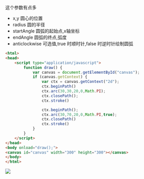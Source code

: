 这个参数有点多

- x,y 圆心的位置
- radius 圆的半径
- startAngle 圆弧的起始点,x轴坐标
- endAngle 圆弧的终点,弧度
- anticlockwise 可选值,true 时顺时针,false 时逆时针绘制圆弧

```html
<html>
<head>
    <script type="application/javascript">
        function draw() {
            var canvas = document.getElementById("canvas");
            if (canvas.getContext) {
                var ctx = canvas.getContext("2d");
                ctx.beginPath()
                ctx.arc(30,30,20,0,Math.PI);
                ctx.closePath();
                ctx.stroke()

                ctx.beginPath();
                ctx.arc(30,70,20,0,Math.PI,true);
                ctx.closePath()
                ctx.stroke()
            }
        }
    </script>
</head>
<body onload="draw();">
<canvas id="canvas" width="300" height="300"></canvas>
</body>
</html>
```

![](http://oss-file-cache.oss-cn-shanghai.aliyuncs.com/1652320107_image.png)